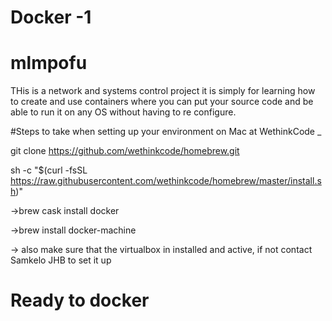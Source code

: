 # Docker -1

# mlmpofu

THis is a network and systems control project it is simply for learning how to create and use containers where you can put your  source code and be able to run it on any OS without having to re configure.

#Steps to take when setting up your environment on Mac at WethinkCode _

git clone https://github.com/wethinkcode/homebrew.git

sh -c "$(curl -fsSL https://raw.githubusercontent.com/wethinkcode/homebrew/master/install.sh)"

->brew cask install docker

->brew install docker-machine

-> also make sure that the virtualbox in installed and active, if not contact Samkelo JHB to set it up

# Ready to docker